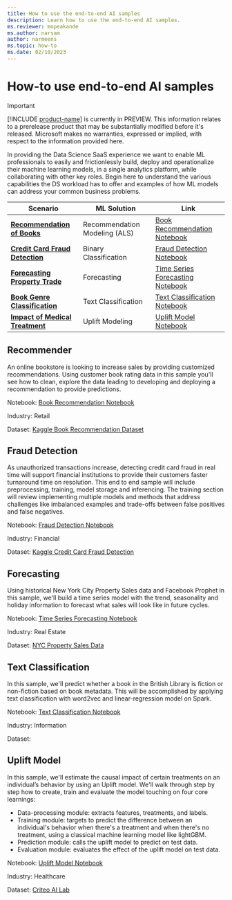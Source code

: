 ```yaml
---
title: How to use the end-to-end AI samples
description: Learn how to use the end-to-end AI samples.
ms.reviewer: mopeakande
ms.author: narsam
author: narmeens
ms.topic: how-to
ms.date: 02/10/2023
---
```


# How-to use end-to-end AI samples

> [!IMPORTANT]
> [!INCLUDE [product-name](../includes/product-name.md)] is currently in PREVIEW. This information relates to a prerelease product that may be substantially modified before it's released. Microsoft makes no warranties, expressed or implied, with respect to the information provided here.

In providing the Data Science SaaS experience we want to enable ML professionals to easily and frictionlessly build, deploy and operationalize their machine learning models, in a single analytics platform, while collaborating with other key roles. Begin here to understand the various capabilities the DS workload has to offer and examples of how ML models can address your common business problems.

| **Scenario** | **ML Solution** | **Link** |
|---|---|---|
| [**Recommendation of Books**](#recommender) | Recommendation Modeling (ALS) | [Book Recommendation Notebook](https://microsoft.sharepoint.com/teams/TridentOnboardingCoreTeam/Shared%20Documents/General/8.%20Private%20Preview%20Documentation/Data%20science/Sample%20Notebooks/bug-bash-aisample-book-recommendation.ipynb) |
| [**Credit Card Fraud Detection**](#fraud-detection) | Binary Classification | [Fraud Detection Notebook](https://microsoft.sharepoint.com/teams/TridentOnboardingCoreTeam/Shared%20Documents/General/8.%20Private%20Preview%20Documentation/Data%20science/Sample%20Notebooks/bug-bash-aisample-fraud-detection.ipynb) |
| [**Forecasting Property Trade**](#forecasting) | Forecasting | [Time Series Forecasting Notebook](https://microsoft.sharepoint.com/teams/TridentOnboardingCoreTeam/Shared%20Documents/General/8.%20Private%20Preview%20Documentation/Data%20science/Sample%20Notebooks/bug-bash-aisample-time-series-forecasting.ipynb) |
| [**Book Genre Classification**](#text-classification) | Text Classification | [Text Classification Notebook](https://microsoft.sharepoint.com/teams/TridentOnboardingCoreTeam/Shared%20Documents/General/8.%20Private%20Preview%20Documentation/Data%20science/Sample%20Notebooks/bug-bash-aisample-title-genre-classification.ipynb) |
| [**Impact of Medical Treatment**](#uplift-model) | Uplift Modeling | [Uplift Model Notebook](https://microsoft.sharepoint.com/teams/TridentOnboardingCoreTeam/Shared%20Documents/General/8.%20Private%20Preview%20Documentation/Data%20science/Sample%20Notebooks/bug-bash-aisample-uplift-modelling.ipynb) |

## Recommender

An online bookstore is looking to increase sales by providing customized recommendations. Using customer book rating data in this sample you'll see how to clean, explore the data leading to developing and deploying a recommendation to provide predictions.

Notebook: [Book Recommendation Notebook](https://microsoft.sharepoint.com/teams/TridentOnboardingCoreTeam/Shared%20Documents/General/8.%20Private%20Preview%20Documentation/Data%20science/Sample%20Notebooks/bug-bash-aisample-book-recommendation.ipynb)

Industry: Retail

Dataset: [Kaggle Book Recommendation Dataset](https://www.kaggle.com/datasets/arashnic/book-recommendation-dataset)

## Fraud Detection

As unauthorized transactions increase, detecting credit card fraud in real time will support financial institutions to provide their customers faster turnaround time on resolution. This end to end sample will include preprocessing, training, model storage and inferencing. The training section will review implementing multiple models and methods that address challenges like imbalanced examples and trade-offs between false positives and false negatives.

Notebook: [Fraud Detection Notebook](https://microsoft.sharepoint.com/teams/TridentOnboardingCoreTeam/Shared%20Documents/General/8.%20Private%20Preview%20Documentation/Data%20science/Sample%20Notebooks/bug-bash-aisample-fraud-detection.ipynb)

Industry: Financial

Dataset: [Kaggle Credit Card Fraud Detection](https://www.kaggle.com/datasets/mlg-ulb/creditcardfraud)

## Forecasting

Using historical New York City Property Sales data and Facebook Prophet in this sample, we'll build a time series model with the trend, seasonality and holiday information to forecast what sales will look like in future cycles.

Notebook: [Time Series Forecasting Notebook](https://microsoft.sharepoint.com/teams/TridentOnboardingCoreTeam/Shared%20Documents/General/8.%20Private%20Preview%20Documentation/Data%20science/Sample%20Notebooks/bug-bash-aisample-time-series-forecasting.ipynb)

Industry: Real Estate

Dataset: [NYC Property Sales Data](https://www1.nyc.gov/site/finance/about/open-portal.page)

## Text Classification

In this sample, we'll predict whether a book in the British Library is fiction or non-fiction based on book metadata. This will be accomplished by applying text classification with word2vec and linear-regression model on Spark.

Notebook: [Text Classification Notebook](https://microsoft.sharepoint.com/teams/TridentOnboardingCoreTeam/Shared%20Documents/General/8.%20Private%20Preview%20Documentation/Data%20science/Sample%20Notebooks/bug-bash-aisample-title-genre-classification.ipynb)

Industry: Information

Dataset:

## Uplift Model

In this sample, we'll estimate the causal impact of certain treatments on an individual’s behavior by using an Uplift model. We'll walk through step by step how to create, train and evaluate the model touching on four core learnings:

- Data-processing module: extracts features, treatments, and labels.
- Training module: targets to predict the difference between an individual's behavior when there's a treatment and when there's no treatment, using a classical machine learning model like lightGBM.
- Prediction module: calls the uplift model to predict on test data.
- Evaluation module: evaluates the effect of the uplift model on test data.

Notebook: [Uplift Model Notebook](https://microsoft.sharepoint.com/teams/TridentOnboardingCoreTeam/Shared%20Documents/General/8.%20Private%20Preview%20Documentation/Data%20science/Sample%20Notebooks/bug-bash-aisample-uplift-modelling.ipynb)

Industry: Healthcare

Dataset: [Criteo AI Lab](https://ailab.criteo.com/criteo-uplift-prediction-dataset/)
